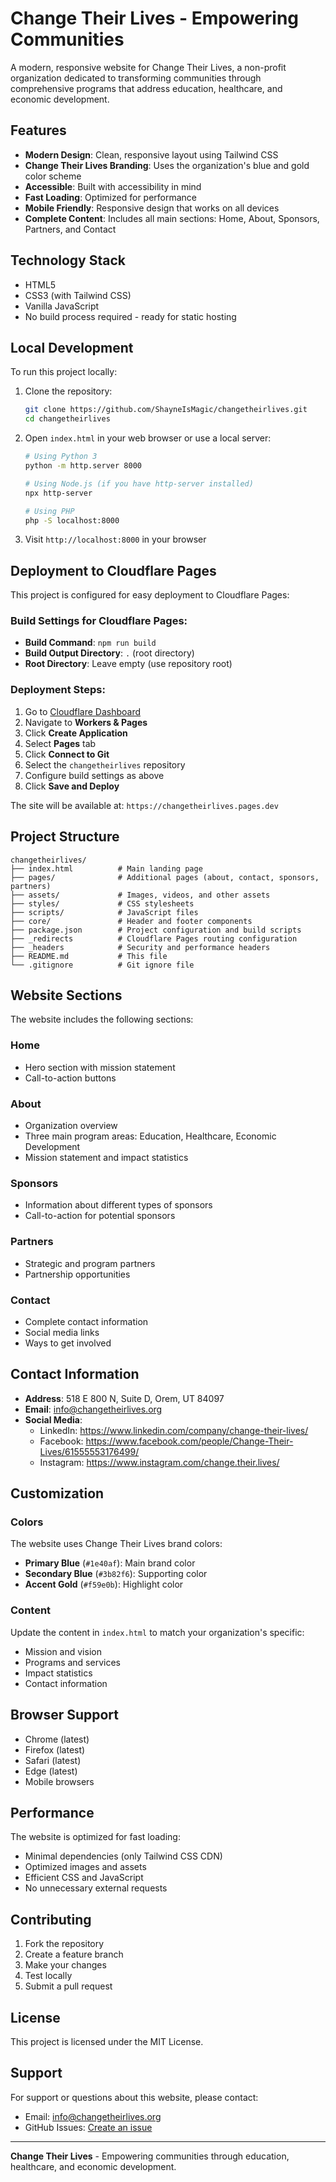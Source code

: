 # Change Their Lives - Empowering Communities

A modern, responsive website for Change Their Lives, a non-profit organization dedicated to transforming communities through comprehensive programs that address education, healthcare, and economic development.

## Features

- **Modern Design**: Clean, responsive layout using Tailwind CSS
- **Change Their Lives Branding**: Uses the organization's blue and gold color scheme
- **Accessible**: Built with accessibility in mind
- **Fast Loading**: Optimized for performance
- **Mobile Friendly**: Responsive design that works on all devices
- **Complete Content**: Includes all main sections: Home, About, Sponsors, Partners, and Contact

## Technology Stack

- HTML5
- CSS3 (with Tailwind CSS)
- Vanilla JavaScript
- No build process required - ready for static hosting

## Local Development

To run this project locally:

1. Clone the repository:
   ```bash
   git clone https://github.com/ShayneIsMagic/changetheirlives.git
   cd changetheirlives
   ```

2. Open `index.html` in your web browser or use a local server:
   ```bash
   # Using Python 3
   python -m http.server 8000
   
   # Using Node.js (if you have http-server installed)
   npx http-server
   
   # Using PHP
   php -S localhost:8000
   ```

3. Visit `http://localhost:8000` in your browser

## Deployment to Cloudflare Pages

This project is configured for easy deployment to Cloudflare Pages:

### Build Settings for Cloudflare Pages:
- **Build Command**: `npm run build`
- **Build Output Directory**: `.` (root directory)
- **Root Directory**: Leave empty (use repository root)

### Deployment Steps:

1. Go to [Cloudflare Dashboard](https://dash.cloudflare.com)
2. Navigate to **Workers & Pages**
3. Click **Create Application**
4. Select **Pages** tab
5. Click **Connect to Git**
6. Select the `changetheirlives` repository
7. Configure build settings as above
8. Click **Save and Deploy**

The site will be available at: `https://changetheirlives.pages.dev`

## Project Structure

```
changetheirlives/
├── index.html          # Main landing page
├── pages/              # Additional pages (about, contact, sponsors, partners)
├── assets/             # Images, videos, and other assets
├── styles/             # CSS stylesheets
├── scripts/            # JavaScript files
├── core/               # Header and footer components
├── package.json        # Project configuration and build scripts
├── _redirects          # Cloudflare Pages routing configuration
├── _headers            # Security and performance headers
├── README.md           # This file
└── .gitignore          # Git ignore file
```

## Website Sections

The website includes the following sections:

### Home
- Hero section with mission statement
- Call-to-action buttons

### About
- Organization overview
- Three main program areas: Education, Healthcare, Economic Development
- Mission statement and impact statistics

### Sponsors
- Information about different types of sponsors
- Call-to-action for potential sponsors

### Partners
- Strategic and program partners
- Partnership opportunities

### Contact
- Complete contact information
- Social media links
- Ways to get involved

## Contact Information

- **Address**: 518 E 800 N, Suite D, Orem, UT 84097
- **Email**: info@changetheirlives.org
- **Social Media**:
  - LinkedIn: https://www.linkedin.com/company/change-their-lives/
  - Facebook: https://www.facebook.com/people/Change-Their-Lives/61555553176499/
  - Instagram: https://www.instagram.com/change.their.lives/

## Customization

### Colors
The website uses Change Their Lives brand colors:
- **Primary Blue** (`#1e40af`): Main brand color
- **Secondary Blue** (`#3b82f6`): Supporting color
- **Accent Gold** (`#f59e0b`): Highlight color

### Content
Update the content in `index.html` to match your organization's specific:
- Mission and vision
- Programs and services
- Impact statistics
- Contact information

## Browser Support

- Chrome (latest)
- Firefox (latest)
- Safari (latest)
- Edge (latest)
- Mobile browsers

## Performance

The website is optimized for fast loading:
- Minimal dependencies (only Tailwind CSS CDN)
- Optimized images and assets
- Efficient CSS and JavaScript
- No unnecessary external requests

## Contributing

1. Fork the repository
2. Create a feature branch
3. Make your changes
4. Test locally
5. Submit a pull request

## License

This project is licensed under the MIT License.

## Support

For support or questions about this website, please contact:
- Email: info@changetheirlives.org
- GitHub Issues: [Create an issue](https://github.com/ShayneIsMagic/changetheirlives/issues)

---

**Change Their Lives** - Empowering communities through education, healthcare, and economic development. 